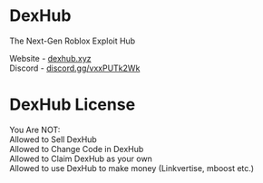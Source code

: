 # DexHub
The Next-Gen Roblox Exploit Hub<br>

Website - <a href="https://dexhub.xyz">dexhub.xyz</a><br>
Discord - <a href="https://discord.gg/vxxPUTk2Wk">discord.gg/vxxPUTk2Wk</a><br>

# DexHub License

You Are NOT:<br>
Allowed to Sell DexHub<br>
Allowed to Change Code in DexHub<br>
Allowed to Claim DexHub as your own<br>
Allowed to use DexHub to make money (Linkvertise, mboost etc.)
